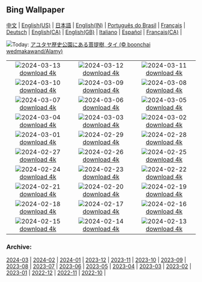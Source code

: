 ## Bing Wallpaper
[中文](README.md) |                     [English(US)](en-US.md) |                     [日本語](ja-JP.md) |                     [English(IN)](en-IN.md) |                     [Português do Brasil](pt-BR.md) |                     [Français](fr-FR.md) |                     [Deutsch](de-DE.md) |                     [English(CA)](en-CA.md) |                     [English(GB)](en-GB.md) |                     [Italiano](it-IT.md) |                     [Español](es-ES.md) |                     [Français(CA)](fr-CA.md) |                    

![](https://www.bing.com/th?id=OHR.AyutthayaTree_JA-JP4047642741_UHD.jpg&w=1000)Today: [アユタヤ歴史公園にある菩提樹, タイ (© boonchai wedmakawand/Alamy)](https://www.bing.com/th?id=OHR.AyutthayaTree_JA-JP4047642741_UHD.jpg)

|      |      |      |
| :----: | :----: | :----: |
|![](https://www.bing.com/th?id=OHR.MagadiFlamingos_JA-JP3870887285_UHD.jpg&pid=hp&w=384&h=216&rs=1&c=4)2024-03-13 [download 4k](https://www.bing.com/th?id=OHR.MagadiFlamingos_JA-JP3870887285_UHD.jpg)|![](https://www.bing.com/th?id=OHR.OmizutoriNew_JA-JP3433655435_UHD.jpg&pid=hp&w=384&h=216&rs=1&c=4)2024-03-12 [download 4k](https://www.bing.com/th?id=OHR.OmizutoriNew_JA-JP3433655435_UHD.jpg)|![](https://www.bing.com/th?id=OHR.Earthquake2024_JA-JP2825640638_UHD.jpg&pid=hp&w=384&h=216&rs=1&c=4)2024-03-11 [download 4k](https://www.bing.com/th?id=OHR.Earthquake2024_JA-JP2825640638_UHD.jpg)|
|![](https://www.bing.com/th?id=OHR.BeaumontClock_JA-JP2519288408_UHD.jpg&pid=hp&w=384&h=216&rs=1&c=4)2024-03-10 [download 4k](https://www.bing.com/th?id=OHR.BeaumontClock_JA-JP2519288408_UHD.jpg)|![](https://www.bing.com/th?id=OHR.BistiBlue_JA-JP2352512218_UHD.jpg&pid=hp&w=384&h=216&rs=1&c=4)2024-03-09 [download 4k](https://www.bing.com/th?id=OHR.BistiBlue_JA-JP2352512218_UHD.jpg)|![](https://www.bing.com/th?id=OHR.TateLightUp_JA-JP2160540676_UHD.jpg&pid=hp&w=384&h=216&rs=1&c=4)2024-03-08 [download 4k](https://www.bing.com/th?id=OHR.TateLightUp_JA-JP2160540676_UHD.jpg)|
|![](https://www.bing.com/th?id=OHR.TarragonaSpain_JA-JP1624420185_UHD.jpg&pid=hp&w=384&h=216&rs=1&c=4)2024-03-07 [download 4k](https://www.bing.com/th?id=OHR.TarragonaSpain_JA-JP1624420185_UHD.jpg)|![](https://www.bing.com/th?id=OHR.WahclellaFalls_JA-JP1412765410_UHD.jpg&pid=hp&w=384&h=216&rs=1&c=4)2024-03-06 [download 4k](https://www.bing.com/th?id=OHR.WahclellaFalls_JA-JP1412765410_UHD.jpg)|![](https://www.bing.com/th?id=OHR.BangkokCircle_JA-JP1249849159_UHD.jpg&pid=hp&w=384&h=216&rs=1&c=4)2024-03-05 [download 4k](https://www.bing.com/th?id=OHR.BangkokCircle_JA-JP1249849159_UHD.jpg)|
|![](https://www.bing.com/th?id=OHR.ArenalCostaRica_JA-JP1112345495_UHD.jpg&pid=hp&w=384&h=216&rs=1&c=4)2024-03-04 [download 4k](https://www.bing.com/th?id=OHR.ArenalCostaRica_JA-JP1112345495_UHD.jpg)|![](https://www.bing.com/th?id=OHR.Hinamatsuri2024_JA-JP0939071176_UHD.jpg&pid=hp&w=384&h=216&rs=1&c=4)2024-03-03 [download 4k](https://www.bing.com/th?id=OHR.Hinamatsuri2024_JA-JP0939071176_UHD.jpg)|![](https://www.bing.com/th?id=OHR.KrugerLeopard_JA-JP0770741894_UHD.jpg&pid=hp&w=384&h=216&rs=1&c=4)2024-03-02 [download 4k](https://www.bing.com/th?id=OHR.KrugerLeopard_JA-JP0770741894_UHD.jpg)|
|![](https://www.bing.com/th?id=OHR.ModicaItaly_JA-JP0616823869_UHD.jpg&pid=hp&w=384&h=216&rs=1&c=4)2024-03-01 [download 4k](https://www.bing.com/th?id=OHR.ModicaItaly_JA-JP0616823869_UHD.jpg)|![](https://www.bing.com/th?id=OHR.VermilionCliffs_JA-JP0444568228_UHD.jpg&pid=hp&w=384&h=216&rs=1&c=4)2024-02-29 [download 4k](https://www.bing.com/th?id=OHR.VermilionCliffs_JA-JP0444568228_UHD.jpg)|![](https://www.bing.com/th?id=OHR.BamburghCastleUK_JA-JP0209461050_UHD.jpg&pid=hp&w=384&h=216&rs=1&c=4)2024-02-28 [download 4k](https://www.bing.com/th?id=OHR.BamburghCastleUK_JA-JP0209461050_UHD.jpg)|
|![](https://www.bing.com/th?id=OHR.PolarBearCubs_JA-JP0012953029_UHD.jpg&pid=hp&w=384&h=216&rs=1&c=4)2024-02-27 [download 4k](https://www.bing.com/th?id=OHR.PolarBearCubs_JA-JP0012953029_UHD.jpg)|![](https://www.bing.com/th?id=OHR.GrandCanyonWinter_JA-JP9819536991_UHD.jpg&pid=hp&w=384&h=216&rs=1&c=4)2024-02-26 [download 4k](https://www.bing.com/th?id=OHR.GrandCanyonWinter_JA-JP9819536991_UHD.jpg)|![](https://www.bing.com/th?id=OHR.HaghartsinMonastery_JA-JP9652317145_UHD.jpg&pid=hp&w=384&h=216&rs=1&c=4)2024-02-25 [download 4k](https://www.bing.com/th?id=OHR.HaghartsinMonastery_JA-JP9652317145_UHD.jpg)|
|![](https://www.bing.com/th?id=OHR.AlmondBloom_JA-JP9467341348_UHD.jpg&pid=hp&w=384&h=216&rs=1&c=4)2024-02-24 [download 4k](https://www.bing.com/th?id=OHR.AlmondBloom_JA-JP9467341348_UHD.jpg)|![](https://www.bing.com/th?id=OHR.Fuji2024_JA-JP9270000739_UHD.jpg&pid=hp&w=384&h=216&rs=1&c=4)2024-02-23 [download 4k](https://www.bing.com/th?id=OHR.Fuji2024_JA-JP9270000739_UHD.jpg)|![](https://www.bing.com/th?id=OHR.BrightonBoxes_JA-JP7289590135_UHD.jpg&pid=hp&w=384&h=216&rs=1&c=4)2024-02-22 [download 4k](https://www.bing.com/th?id=OHR.BrightonBoxes_JA-JP7289590135_UHD.jpg)|
|![](https://www.bing.com/th?id=OHR.YosemiteFirefall_JA-JP8953953821_UHD.jpg&pid=hp&w=384&h=216&rs=1&c=4)2024-02-21 [download 4k](https://www.bing.com/th?id=OHR.YosemiteFirefall_JA-JP8953953821_UHD.jpg)|![](https://www.bing.com/th?id=OHR.PeakDistrictNP_JA-JP8773323840_UHD.jpg&pid=hp&w=384&h=216&rs=1&c=4)2024-02-20 [download 4k](https://www.bing.com/th?id=OHR.PeakDistrictNP_JA-JP8773323840_UHD.jpg)|![](https://www.bing.com/th?id=OHR.Ume2024_JA-JP3356449258_UHD.jpg&pid=hp&w=384&h=216&rs=1&c=4)2024-02-19 [download 4k](https://www.bing.com/th?id=OHR.Ume2024_JA-JP3356449258_UHD.jpg)|
|![](https://www.bing.com/th?id=OHR.DominicaWhales_JA-JP8354635905_UHD.jpg&pid=hp&w=384&h=216&rs=1&c=4)2024-02-18 [download 4k](https://www.bing.com/th?id=OHR.DominicaWhales_JA-JP8354635905_UHD.jpg)|![](https://www.bing.com/th?id=OHR.PegadungRocks_JA-JP7689168051_UHD.jpg&pid=hp&w=384&h=216&rs=1&c=4)2024-02-17 [download 4k](https://www.bing.com/th?id=OHR.PegadungRocks_JA-JP7689168051_UHD.jpg)|![](https://www.bing.com/th?id=OHR.BackyardBird_JA-JP7123530976_UHD.jpg&pid=hp&w=384&h=216&rs=1&c=4)2024-02-16 [download 4k](https://www.bing.com/th?id=OHR.BackyardBird_JA-JP7123530976_UHD.jpg)|
|![](https://www.bing.com/th?id=OHR.HippopotamusDay_JA-JP7192785124_UHD.jpg&pid=hp&w=384&h=216&rs=1&c=4)2024-02-15 [download 4k](https://www.bing.com/th?id=OHR.HippopotamusDay_JA-JP7192785124_UHD.jpg)|![](https://www.bing.com/th?id=OHR.BowingCrane_JA-JP6968020887_UHD.jpg&pid=hp&w=384&h=216&rs=1&c=4)2024-02-14 [download 4k](https://www.bing.com/th?id=OHR.BowingCrane_JA-JP6968020887_UHD.jpg)|![](https://www.bing.com/th?id=OHR.MarignyBeads_JA-JP4162697836_UHD.jpg&pid=hp&w=384&h=216&rs=1&c=4)2024-02-13 [download 4k](https://www.bing.com/th?id=OHR.MarignyBeads_JA-JP4162697836_UHD.jpg)|


### Archive:
[2024-03](archive/ja-JP/202403/README.md) | [2024-02](archive/ja-JP/202402/README.md) | [2024-01](archive/ja-JP/202401/README.md) | [2023-12](archive/ja-JP/202312/README.md) | [2023-11](archive/ja-JP/202311/README.md) | [2023-10](archive/ja-JP/202310/README.md) | [2023-09](archive/ja-JP/202309/README.md) | [2023-08](archive/ja-JP/202308/README.md) | [2023-07](archive/ja-JP/202307/README.md) | [2023-06](archive/ja-JP/202306/README.md) | [2023-05](archive/ja-JP/202305/README.md) | [2023-04](archive/ja-JP/202304/README.md) | [2023-03](archive/ja-JP/202303/README.md) | [2023-02](archive/ja-JP/202302/README.md) | [2023-01](archive/ja-JP/202301/README.md) | [2022-12](archive/ja-JP/202212/README.md) | [2022-11](archive/ja-JP/202211/README.md) | [2022-10](archive/ja-JP/202210/README.md) | 